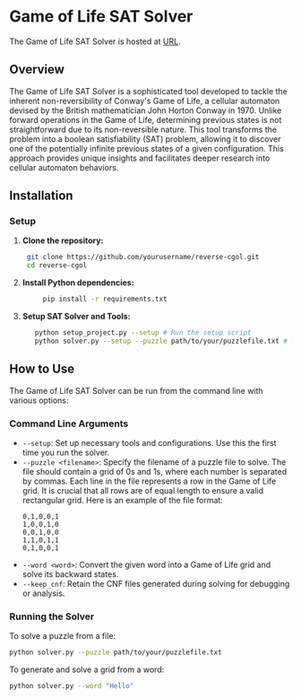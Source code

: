 # Game of Life SAT Solver
The Game of Life SAT Solver is hosted at [URL](http://18.118.210.39:8501/).

## Overview
The Game of Life SAT Solver is a sophisticated tool developed to tackle the inherent non-reversibility of Conway's Game of Life, a cellular automaton devised by the British mathematician John Horton Conway in 1970. Unlike forward operations in the Game of Life, determining previous states is not straightforward due to its non-reversible nature. This tool transforms the problem into a boolean satisfiability (SAT) problem, allowing it to discover one of the potentially infinite previous states of a given configuration. This approach provides unique insights and facilitates deeper research into cellular automaton behaviors.

## Installation

### Setup
1. **Clone the repository:**
   ```bash
    git clone https://github.com/yourusername/reverse-cgol.git
    cd reverse-cgol
   ```

2. **Install Python dependencies:**
   ```bash
        pip install -r requirements.txt
   ```

3. **Setup SAT Solver and Tools:**
     ```bash
        python setup_project.py --setup # Run the setup script
        python solver.py --setup --puzzle path/to/your/puzzlefile.txt # Run the solver with the setup flag
     ```

## How to Use
The Game of Life SAT Solver can be run from the command line with various options:

### Command Line Arguments
- `--setup`: Set up necessary tools and configurations. Use this the first time you run the solver.
- `--puzzle <filename>`: Specify the filename of a puzzle file to solve. The file should contain a grid of 0s and 1s, where each number is separated by commas. Each line in the file represents a row in the Game of Life grid. It is crucial that all rows are of equal length to ensure a valid rectangular grid. Here is an example of the file format:
    ```
    0,1,0,0,1
    1,0,0,1,0
    0,0,1,0,0
    1,1,0,1,1
    0,1,0,0,1
    ```
- `--word <word>`: Convert the given word into a Game of Life grid and solve its backward states.
- `--keep_cnf`: Retain the CNF files generated during solving for debugging or analysis.

### Running the Solver
To solve a puzzle from a file:
```bash
python solver.py --puzzle path/to/your/puzzlefile.txt
```

To generate and solve a grid from a word:
```bash
python solver.py --word "Hello"
```